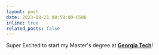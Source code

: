 ```yaml
---
layout: post
date: 2023-08-21 08:59:00-0500
inline: true
related_posts: false
---
```


Super Excited to start my Master's degree at <strong><a href="https://ece.gatech.edu">Georgia Tech</a></strong>!